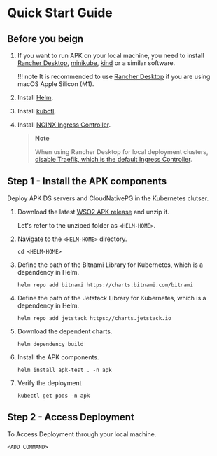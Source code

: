 # Quick Start Guide

## Before you beign

1. If you want to run APK on your local machine, you need to install [Rancher Desktop](https://docs.rancherdesktop.io/getting-started/installation), [minikube](https://minikube.sigs.k8s.io/), [kind](https://kind.sigs.k8s.io/docs/) or a similar software.

    !!! note
        It is recommended to use [Rancher Desktop](https://docs.rancherdesktop.io/getting-started/installation) if you are using macOS Apple Silicon (M1).

2. Install [Helm](https://helm.sh/docs/intro/install/).

3. Install [kubctl](https://kubernetes.io/docs/tasks/tools/#kubectl).

4. Install [NGINX Ingress Controller](https://kubernetes.github.io/ingress-nginx/deploy/).

    >**Note**
    >
    > When using Rancher Desktop for local deployment clusters, [disable Traefik, which is the default Ingress Controller](https://kubernetes.github.io/ingress-nginx/deploy/#rancher-desktop).
    >

## Step 1 - Install the APK components

Deploy APK DS servers and CloudNativePG in the Kubernetes clutser.

1. Download the latest [WSO2 APK release](https://github.com/wso2/apk/releases) and unzip it.

     Let's refer to the unziped folder as `<HELM-HOME>`.

2. Navigate to the `<HELM-HOME>` directory.

      `cd <HELM-HOME>`

3. Define the path of the Bitnami Library for Kubernetes, which is a dependency in Helm.

     ```
     helm repo add bitnami https://charts.bitnami.com/bitnami
     ```

4. Define the path of the Jetstack Library for Kubernetes, which is a dependency in Helm.

     ```
     helm repo add jetstack https://charts.jetstack.io
     ```

5.  Download the dependent charts.
    
     ```
     helm dependency build
     ```

6.  Install the APK components.

     ```
     helm install apk-test . -n apk
     ```

7.  Verify the deployment

     ```
     kubectl get pods -n apk
     ```

## Step 2 - Access Deployment

To Access Deployment through your local machine.

```
<ADD COMMAND>
```
